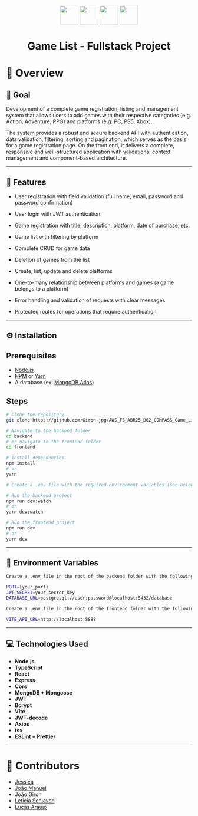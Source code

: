 <p align="center">
  <img src="https://img.icons8.com/fluency/48/node-js.png" width="50"/>
  <img src="https://img.icons8.com/color/48/typescript.png" width="50"/>
  <img src="https://img.icons8.com/?size=100&id=tBBf3P8HL0vR&format=png&color=000000" width="50"/>
  <img src="https://img.icons8.com/color/48/react-native.png" width="50"/>
</p>

<h1 align="center">Game List - Fullstack Project</h1>

# 📍 Overview

## 🎯 Goal

Development of a complete game registration, listing and management system that allows users to add games with their respective categories (e.g. Action, Adventure, RPG) and platforms (e.g. PC, PS5, Xbox).

The system provides a robust and secure backend API with authentication, data validation, filtering, sorting and pagination, which serves as the basis for a game registration page. On the front end, it delivers a complete, responsive and well-structured application with validations, context management and component-based architecture.

---

## 🧬 Features

- User registration with field validation (full name, email, password and password confirmation)

- User login with JWT authentication

- Game registration with title, description, platform, date of purchase, etc.

- Game list with filtering by platform

- Complete CRUD for game data

- Deletion of games from the list

- Create, list, update and delete platforms

- One-to-many relationship between platforms and games (a game belongs to a platform)

- Error handling and validation of requests with clear messages

- Protected routes for operations that require authentication

---

## ⚙️ Installation

## Prerequisites

- [Node.js](https://nodejs.org/)
- [NPM](https://www.npmjs.com/) or [Yarn](https://yarnpkg.com/)
- A database (ex: [MongoDB Atlas](https://www.mongodb.com/cloud/atlas))

## Steps

```bash
# Clone the repository
git clone https://github.com/Giron-jpg/AWS_FS_ABR25_D02_COMPASS_Game_List.git

# Navigate to the backend folder
cd backend
# or navigate to the frontend folder
cd frontend

# Install dependencies
npm install
# or
yarn

# Create a .env file with the required environment variables (see below)

# Run the backend project
npm run dev:watch
# or
yarn dev:watch

# Run the frontend project
npm run dev
# or
yarn dev

```

---

## 🤖 Environment Variables

```bash
Create a .env file in the root of the backend folder with the following content:

PORT={your_port}
JWT_SECRET=your_secret_key
DATABASE_URL=postgresql://user:password@localhost:5432/database

```

```bash
Create a .env file in the root of the frontend folder with the following content:

VITE_API_URL=http://localhost:8888

```

---

## 💻 Technologies Used

- **Node.js**
- **TypeScript**
- **React**
- **Express**
- **Cors**
- **MongoDB + Mongoose**
- **JWT**
- **Bcrypt**
- **Vite**
- **JWT-decode**
- **Axios**
- **tsx**
- **ESLint + Prettier**

---

# 🤝 Contributors

- [Jessica](https://github.com/jessicasantosb)
- [João Manuel](https://github.com/Joao-Manuel-S-M)
- [João Giron](https://github.com/Giron-jpg)
- [Leticia Schiavon](https://github.com/LeticiaAmeliaSchiavon)
- [Lucas Araujo](https://github.com/lucaaas-araujo)

